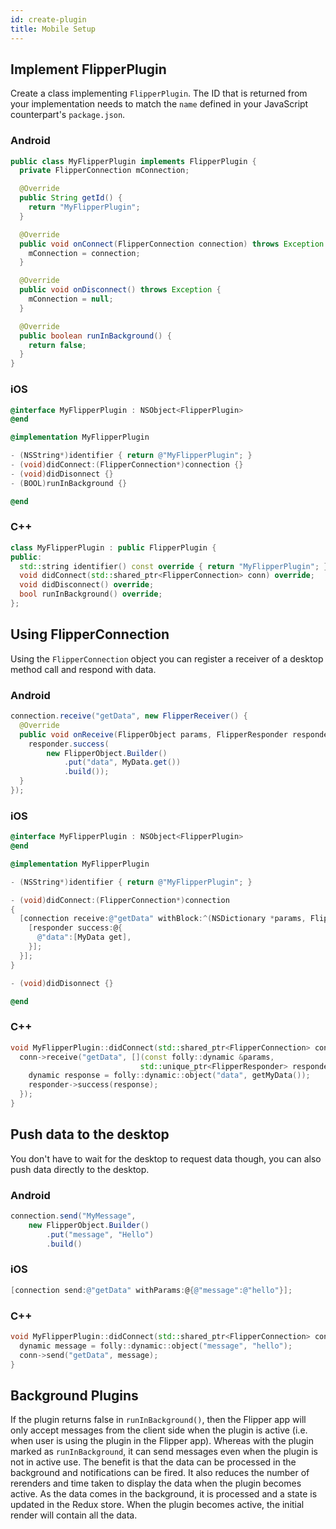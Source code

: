 ```yaml
---
id: create-plugin
title: Mobile Setup
---
```


## Implement FlipperPlugin

Create a class implementing `FlipperPlugin`. The ID that is returned from your implementation needs to match the `name` defined in your JavaScript counterpart's `package.json`.

### Android

```java
public class MyFlipperPlugin implements FlipperPlugin {
  private FlipperConnection mConnection;

  @Override
  public String getId() {
    return "MyFlipperPlugin";
  }

  @Override
  public void onConnect(FlipperConnection connection) throws Exception {
    mConnection = connection;
  }

  @Override
  public void onDisconnect() throws Exception {
    mConnection = null;
  }

  @Override
  public boolean runInBackground() {
  	return false;
  }
}
```

### iOS

```objective-c
@interface MyFlipperPlugin : NSObject<FlipperPlugin>
@end

@implementation MyFlipperPlugin

- (NSString*)identifier { return @"MyFlipperPlugin"; }
- (void)didConnect:(FlipperConnection*)connection {}
- (void)didDisonnect {}
- (BOOL)runInBackground {}

@end
```

### C++

```c++
class MyFlipperPlugin : public FlipperPlugin {
public:
  std::string identifier() const override { return "MyFlipperPlugin"; }
  void didConnect(std::shared_ptr<FlipperConnection> conn) override;
  void didDisconnect() override;
  bool runInBackground() override;
};
```

## Using FlipperConnection

Using the `FlipperConnection` object you can register a receiver of a desktop method call and respond with data.

### Android

```java
connection.receive("getData", new FlipperReceiver() {
  @Override
  public void onReceive(FlipperObject params, FlipperResponder responder) throws Exception {
    responder.success(
        new FlipperObject.Builder()
            .put("data", MyData.get())
            .build());
  }
});
```

### iOS

```objective-c
@interface MyFlipperPlugin : NSObject<FlipperPlugin>
@end

@implementation MyFlipperPlugin

- (NSString*)identifier { return @"MyFlipperPlugin"; }

- (void)didConnect:(FlipperConnection*)connection
{
  [connection receive:@"getData" withBlock:^(NSDictionary *params, FlipperResponder *responder) {
    [responder success:@{
      @"data":[MyData get],
    }];
  }];
}

- (void)didDisonnect {}

@end
```

### C++

```c++
void MyFlipperPlugin::didConnect(std::shared_ptr<FlipperConnection> conn) {
  conn->receive("getData", [](const folly::dynamic &params,
                             std::unique_ptr<FlipperResponder> responder) {
    dynamic response = folly::dynamic::object("data", getMyData());
    responder->success(response);
  });
}
```

## Push data to the desktop

You don't have to wait for the desktop to request data though, you can also push data directly to the desktop.

### Android

```java
connection.send("MyMessage",
    new FlipperObject.Builder()
        .put("message", "Hello")
        .build()
```

### iOS

```objective-c
[connection send:@"getData" withParams:@{@"message":@"hello"}];
```

### C++

```c++
void MyFlipperPlugin::didConnect(std::shared_ptr<FlipperConnection> conn) {
  dynamic message = folly::dynamic::object("message", "hello");
  conn->send("getData", message);
}
```

## Background Plugins

If the plugin returns false in `runInBackground()`, then the Flipper app will only accept messages from the client side when the plugin is active (i.e. when user is using the plugin in the Flipper app). Whereas with the plugin marked as `runInBackground`, it can send messages even when the plugin is not in active use. The benefit is that the data can be processed in the background and notifications can be fired. It also reduces the number of rerenders and time taken to display the data when the plugin becomes active. As the data comes in the background, it is processed and a state is updated in the Redux store. When the plugin becomes active, the initial render will contain all the data.
